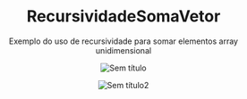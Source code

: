 <div align="center">
  
  
# RecursividadeSomaVetor
Exemplo do uso de recursividade para somar elementos array unidimensional


  
![Sem título](https://user-images.githubusercontent.com/56056756/90591713-28a09280-e1ba-11ea-8267-b6d603e0638a.png)

![Sem título2](https://user-images.githubusercontent.com/56056756/90591716-29d1bf80-e1ba-11ea-99b9-cce9b7aab599.png)

</div>
